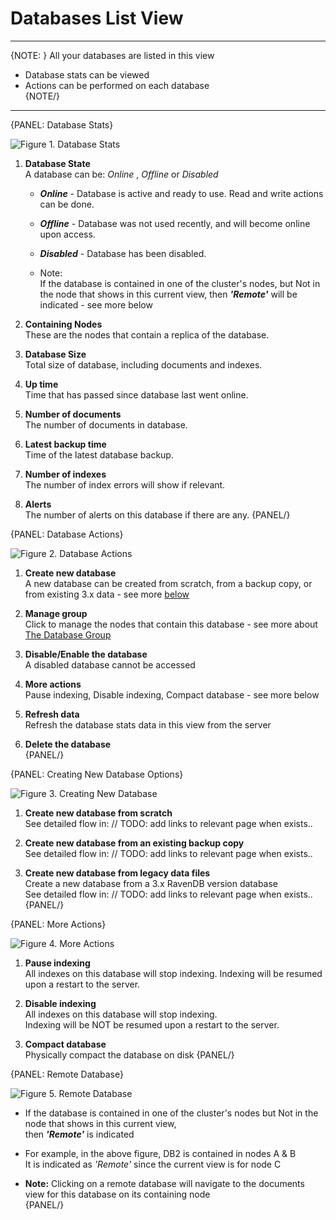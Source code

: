﻿# Databases List View
---

{NOTE: }
All your databases are listed in this view  

* Database stats can be viewed  
* Actions can be performed on each database  
{NOTE/}

---

{PANEL: Database Stats}

![Figure 1. Database Stats](images/database-stats.png "Database Stats")

1. **Database State**    
   A database can be: _Online_ , _Offline_ or _Disabled_        

   * ***Online***   - Database is active and ready to use. Read and write actions can be done.  
   * ***Offline***  - Database was not used recently, and will become online upon access.  
   * ***Disabled*** - Database has been disabled.  
  
   * Note:  
     If the database is contained in one of the cluster's nodes, but Not in the node that shows in this current view,
     then ***'Remote'*** will be indicated - see more below

2. **Containing Nodes**   
   These are the nodes that contain a replica of the database. 

3. **Database Size**    
   Total size of database, including documents and indexes.

4. **Up time**        
   Time that has passed since database last went online. 

5. **Number of documents**      
   The number of documents in database.

6. **Latest backup time**      
   Time of the latest database backup.
      
7. **Number of indexes**    
   The number of index errors will show if relevant.

8. **Alerts**    
   The number of alerts on this database if there are any.
{PANEL/}

{PANEL: Database Actions}

![Figure 2. Database Actions](images/database-actions-1.png "Database Actions")

1. **Create new database**  
   A new database can be created from scratch, from a backup copy, or from existing 3.x data - see more [below](databases-list-view#creating-new-database-options)  

2. **Manage group**  
   Click to manage the nodes that contain this database - see more about [The Database Group](../../../studio/database/settings/manage-database-group)  

3. **Disable/Enable the database**  
   A disabled database cannot be accessed  

4. **More actions**  
   Pause indexing, Disable indexing, Compact database - see more below  

5. **Refresh data**  
   Refresh the database stats data in this view from the server  

6. **Delete the database**  
{PANEL/}

{PANEL: Creating New Database Options}

![Figure 3. Creating New Database](images/database-actions-2.png "Creating New Database Options")

1. **Create new database from scratch**   
   See detailed flow in: // TODO: add links to relevant page when exists.. 

2. **Create new database from an existing backup copy**   
   See detailed flow in: // TODO: add links to relevant page when exists..

3. **Create new database from legacy data files**      
   Create a new database from a 3.x RavenDB version database    
   See detailed flow in: // TODO: add links to relevant page when exists..
{PANEL/}

{PANEL: More Actions}

![Figure 4. More Actions](images/database-actions-3.png "More Actions")

1. **Pause indexing**      
   All indexes on this database will stop indexing.
   Indexing will be resumed upon a restart to the server.  

2. **Disable indexing**     
   All indexes on this database will stop indexing.  
   Indexing will be NOT be resumed upon a restart to the server.  

3. **Compact database**   
   Physically compact the database on disk
{PANEL/}

{PANEL: Remote Database}

![Figure 5. Remote Database](images/database-actions-4.png "Remote Database")

* If the database is contained in one of the cluster's nodes but Not in the node that shows in this current view,  
  then ***'Remote'*** is indicated  

* For example, in the above figure, DB2 is contained in nodes A & B  
  It is indicated as _'Remote'_ since the current view is for node C  

* **Note:** Clicking on a remote database will navigate to the documents view for this database on its containing node  
{PANEL/}
